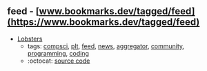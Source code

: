 feed - [www.bookmarks.dev/tagged/feed](https://www.bookmarks.dev/tagged/feed)
---
* [Lobsters](https://lobste.rs/)
    * tags: [compsci](../tagged/compsci.md), [plt](../tagged/plt.md), [feed](../tagged/feed.md), [news](../tagged/news.md), [aggregator](../tagged/aggregator.md), [community](../tagged/community.md), [programming](../tagged/programming.md), [coding](../tagged/coding.md)
    * :octocat: [source code](https://github.com/lobsters/lobsters)
